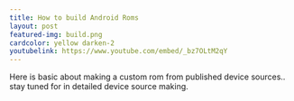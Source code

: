 ```yaml
---
title: How to build Android Roms
layout: post
featured-img: build.png
cardcolor: yellow darken-2
youtubelink: https://www.youtube.com/embed/_bz7OLtM2qY
---
```


Here is basic about making a custom rom from published device sources.. stay tuned for in detailed device source making.